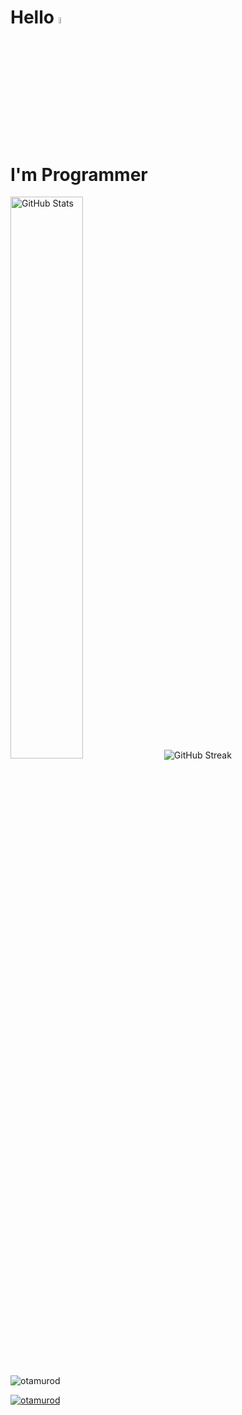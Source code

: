 <div><h1 align="left">Hello <img width="5%" height="5%" src="https://camo.githubusercontent.com/e8e7b06ecf583bc040eb60e44eb5b8e0ecc5421320a92929ce21522dbc34c891/68747470733a2f2f6d656469612e67697068792e636f6d2f6d656469612f6876524a434c467a6361737252346961377a2f67697068792e676966">
  <h1> I'm Programmer</h1>
  
</div>

<p>
 <img alt="GitHub Stats" width="48%" src="https://github-readme-stats.vercel.app/api?username=otamurod2003&theme=radical&hide_border=false&count_private=true&show_icons=true">
<img src="https://github-readme-streak-stats.herokuapp.com?user=otamurod2003" alt="GitHub Streak" />


</p>


<p align="left"> <img src="https://komarev.com/ghpvc/?username=otamurod2003&label=Profile%20views&color=0e75b6&style=flat" alt="otamurod" /> </p>

<p align="left"> <a href="https://github.com/ryo-ma/github-profile-trophy"><img src="https://github-profile-trophy.vercel.app/?username=otamurod2003" alt="otamurod" /></a> </p>

<p align="left"> <a href="https://twitter.com/" target="blank"><img src="https://img.shields.io/twitter/follow/?logo=twitter&style=for-the-badge" alt="" /></a> </p>
